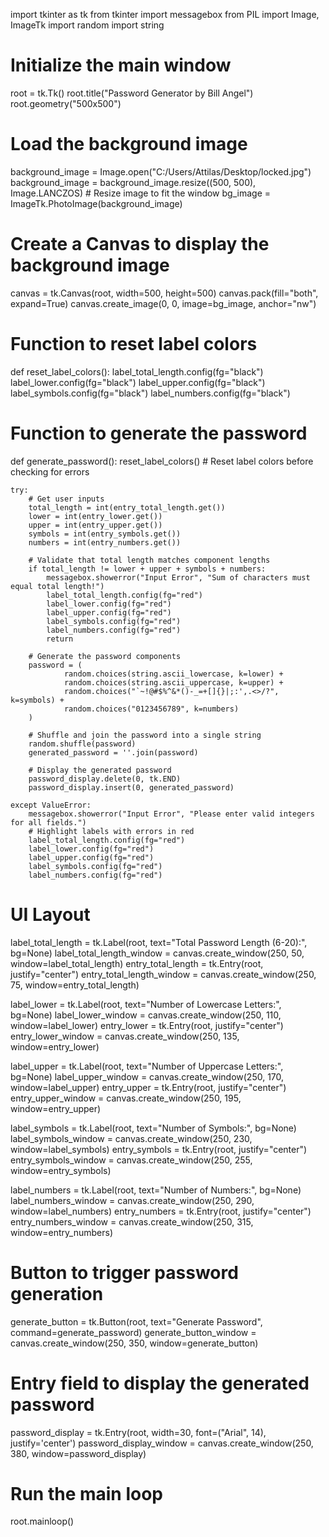 import tkinter as tk
from tkinter import messagebox
from PIL import Image, ImageTk
import random
import string

# Initialize the main window
root = tk.Tk()
root.title("Password Generator by Bill Angel")
root.geometry("500x500")

# Load the background image
background_image = Image.open("C:/Users/Attilas/Desktop/locked.jpg")
background_image = background_image.resize((500, 500), Image.LANCZOS)  # Resize image to fit the window
bg_image = ImageTk.PhotoImage(background_image)

# Create a Canvas to display the background image
canvas = tk.Canvas(root, width=500, height=500)
canvas.pack(fill="both", expand=True)
canvas.create_image(0, 0, image=bg_image, anchor="nw")

# Function to reset label colors
def reset_label_colors():
    label_total_length.config(fg="black")
    label_lower.config(fg="black")
    label_upper.config(fg="black")
    label_symbols.config(fg="black")
    label_numbers.config(fg="black")

# Function to generate the password
def generate_password():
    reset_label_colors()  # Reset label colors before checking for errors

    try:
        # Get user inputs
        total_length = int(entry_total_length.get())
        lower = int(entry_lower.get())
        upper = int(entry_upper.get())
        symbols = int(entry_symbols.get())
        numbers = int(entry_numbers.get())

        # Validate that total length matches component lengths
        if total_length != lower + upper + symbols + numbers:
            messagebox.showerror("Input Error", "Sum of characters must equal total length!")
            label_total_length.config(fg="red")
            label_lower.config(fg="red")
            label_upper.config(fg="red")
            label_symbols.config(fg="red")
            label_numbers.config(fg="red")
            return

        # Generate the password components
        password = (
                random.choices(string.ascii_lowercase, k=lower) +
                random.choices(string.ascii_uppercase, k=upper) +
                random.choices("`~!@#$%^&*()-_=+[]{}|;:',.<>/?", k=symbols) +
                random.choices("0123456789", k=numbers)
        )

        # Shuffle and join the password into a single string
        random.shuffle(password)
        generated_password = ''.join(password)

        # Display the generated password
        password_display.delete(0, tk.END)
        password_display.insert(0, generated_password)

    except ValueError:
        messagebox.showerror("Input Error", "Please enter valid integers for all fields.")
        # Highlight labels with errors in red
        label_total_length.config(fg="red")
        label_lower.config(fg="red")
        label_upper.config(fg="red")
        label_symbols.config(fg="red")
        label_numbers.config(fg="red")

# UI Layout
label_total_length = tk.Label(root, text="Total Password Length (6-20):", bg=None)
label_total_length_window = canvas.create_window(250, 50, window=label_total_length)
entry_total_length = tk.Entry(root, justify="center")
entry_total_length_window = canvas.create_window(250, 75, window=entry_total_length)

label_lower = tk.Label(root, text="Number of Lowercase Letters:", bg=None)
label_lower_window = canvas.create_window(250, 110, window=label_lower)
entry_lower = tk.Entry(root, justify="center")
entry_lower_window = canvas.create_window(250, 135, window=entry_lower)

label_upper = tk.Label(root, text="Number of Uppercase Letters:", bg=None)
label_upper_window = canvas.create_window(250, 170, window=label_upper)
entry_upper = tk.Entry(root, justify="center")
entry_upper_window = canvas.create_window(250, 195, window=entry_upper)

label_symbols = tk.Label(root, text="Number of Symbols:", bg=None)
label_symbols_window = canvas.create_window(250, 230, window=label_symbols)
entry_symbols = tk.Entry(root, justify="center")
entry_symbols_window = canvas.create_window(250, 255, window=entry_symbols)

label_numbers = tk.Label(root, text="Number of Numbers:", bg=None)
label_numbers_window = canvas.create_window(250, 290, window=label_numbers)
entry_numbers = tk.Entry(root, justify="center")
entry_numbers_window = canvas.create_window(250, 315, window=entry_numbers)

# Button to trigger password generation
generate_button = tk.Button(root, text="Generate Password", command=generate_password)
generate_button_window = canvas.create_window(250, 350, window=generate_button)

# Entry field to display the generated password
password_display = tk.Entry(root, width=30, font=("Arial", 14), justify='center')
password_display_window = canvas.create_window(250, 380, window=password_display)

# Run the main loop
root.mainloop()
